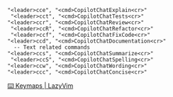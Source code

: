     "<leader>cce", "<cmd>CopilotChatExplain<cr>"
	 "<leader>cct", "<cmd>CopilotChatTests<cr>"
    "<leader>ccr", "<cmd>CopilotChatReview<cr>"
	 "<leader>ccR", "<cmd>CopilotChatRefactor<cr>"
	 "<leader>ccf", "<cmd>CopilotChatFixCode<cr>"
    "<leader>ccd", "<cmd>CopilotChatDocumentation<cr>"
      -- Text related commands
    "<leader>ccs", "<cmd>CopilotChatSummarize<cr>"
     "<leader>ccS", "<cmd>CopilotChatSpelling<cr>"
    "<leader>ccw", "<cmd>CopilotChatWording<cr>"
    "<leader>ccc", "<cmd>CopilotChatConcise<cr>"

[⌨️ Keymaps | LazyVim](http://www.lazyvim.org/keymaps)